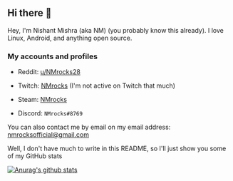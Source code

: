 ## Hi there 👋

Hey, I'm Nishant Mishra (aka NM) (you probably know this already). I love Linux, Android, and anything open source.

### My accounts and profiles

* Reddit: [u/NMrocks28](http://reddit.com/user/NMrocks28)

* Twitch: [NMrocks](https://twitch.tv/nmrocks28/profile) (I'm not active on Twitch that much)

* Steam: [NMrocks](https://steamcommunity.com/id/NMrocks/)

* Discord: `NMrocks#8769`

You can also contact me by email on my email address: [nmrocksofficial@gmail.com](mailto:nmrocksofficial@gmail.com)

Well, I don't have much to write in this README, so I'll just show you some of my GitHub stats

[![Anurag's github stats](https://github-readme-stats.vercel.app/api?username=NMrocks)](https://github.com/anuraghazra/github-readme-stats)
